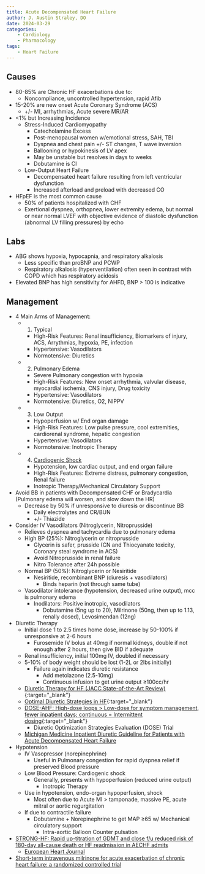 ```yaml
---
title: Acute Decompensated Heart Failure
author: J. Austin Straley, DO
date: 2024-03-29
categories:
    - Cardiology
    - Pharmacology
tags:
    - Heart Failure
---
```


## Causes

- 80-85% are Chronic HF exacerbations due to:
  - Noncompliance, uncontrolled hypertension, rapid Afib
- 15-20% are new onset Acute Coronary Syndrome (ACS)
  - +/- MI, arrhythmias, Acute severe MR/AR
- <1% but Increasing Incidence
  - Stress-Induced Cardiomyopathy
    - Catecholamine Excess
    - Post-menopausal women w/emotional stress, SAH, TBI
    - Dyspnea and chest pain +/- ST changes, T wave inversion
    - Ballooning or hypokinesis of LV apex
    - May be unstable but resolves in days to weeks
    - Dobutamine is CI
  - Low-Output Heart Failure
    - Decompensated heart failure resulting from left ventricular dysfunction
    - Increased afterload and preload with decreased CO
- HFpEF is the most common cause
  - 50% of patients hospitalized with CHF
  - Exertional dyspnea, orthopnea, lower extremity edema, but normal or near normal LVEF with objective evidence of diastolic dysfunction (abnormal LV filling pressures) by echo

## Labs

- ABG shows hypoxia, hypocapnia, and respiratory alkalosis
  - Less specific than proBNP and PCWP
  - Respiratory alkalosis (hyperventilation) often seen in contrast with COPD which has respiratory acidosis
- Elevated BNP has high sensitivity for AHFD, BNP > 100 is indicative

## Management

- 4 Main Arms of Management:
  - 1) Typical
    - High-Risk Features: Renal insufficiency, Biomarkers of injury, ACS, Arrythmias, hypoxia, PE, infection
    - Hypertensive: Vasodilators
    - Normotensive: Diuretics
  - 2) Pulmonary Edema
    - Severe Pulmonary congestion with hypoxia
    - High-Risk Features: New onset arrhythmia, valvular disease, myocardial ischemia, CNS injury, Drug toxicity
    - Hypertensive: Vasodilators
    - Normotensive: Diuretics, O2, NIPPV
  - 3) Low Output
    - Hypoperfusion w/ End organ damage
    - High-Risk Features: Low pulse pressure, cool extremities, cardiorenal syndrome, hepatic congestion
    - Hypertensive: Vasodilators
    - Normotensive: Inotropic Therapy
  - 4) [Cardiogenic Shock][1]
    - Hypotension, low cardiac output, and end organ failure
    - High-Risk Features: Extreme distress, pulmonary congestion, Renal failure
    - Inotropic Therapy/Mechanical Circulatory Support
- Avoid BB in patients with Decompensated CHF or Bradycardia (Pulmonary edema will worsen, and slow down the HR)
  - Decrease by 50% if unresponsive to diuresis or discontinue BB
    - Daily electrolytes and CR/BUN
    - +/- Thiazide
- Consider IV Vasodilators (Nitroglycerin, Nitroprusside)
  - Relieves dyspnea and tachycardia due to pulmonary edema
  - High BP (25%): Nitroglycerin or nitroprusside
    - Glycerin is safer, prusside (CN and Thiocyanate toxicity, Coronary steal syndrome in ACS)
    - Avoid Nitroprusside in renal failure
    - Nitro Tolerance after 24h possible
  - Normal BP (50%): Nitroglycerin or Nesiritide
    - Nesiritide, recombinant BNP (diuresis + vasodilators)
      - Binds heparin (not through same tube)
  - Vasodilator intolerance (hypotension, decreased urine output), mcc is pulmonary edema
    - Inodilators: Positive inotropic, vasodilators
      - Dobutamine (5ng up to 20), Milrinone (50ng, then up to 1.13, renally dosed), Levosimendan (12ng)
- Diuretic Therapy
  - Initial dose 1 to 2.5 times home dose, increase by 50-100% if unresponsive at 2-6 hours
    - Furosemide IV bolus at 40mg if normal kidneys, double if not enough after 2 hours, then give BID if adequate
  - Renal insufficiency, initial 100mg IV, doubled if necessary
  - 5-10% of body weight should be lost (1-2L or 2lbs initially)
    - Failure again indicates diuretic resistance
      - Add metolazone (2.5-10mg)
      - Continuous infusion to get urine output ≥100cc/hr
  - [Diuretic Therapy for HF (JACC State-of-the-Art Review)](https://www.jacc.org/doi/10.1016/j.jacc.2019.12.059){:target="_blank"}
  - [Optimal Diuretic Strategies in HF](https://www.ncbi.nlm.nih.gov/pmc/articles/PMC8039650/){:target="_blank"}
  - [DOSE-AHF: High-dose loops > Low-dose for symptom management, fewer inpatient days; continuous = Intermittent dosing](https://pubmed.ncbi.nlm.nih.gov/21366472/){:target="_blank"}
    - Diuretic Optimization Strategies Evaluation (DOSE) Trial
  - [Michigan Medicine Inpatient Diuretic Guideline for Patients with Acute Decompensated Heart Failure][2]
- Hypotension
  - IV Vasopressor (norepinephrine)
    - Useful in Pulmonary congestion for rapid dyspnea relief if preserved Blood pressure
  - Low Blood Pressure: Cardiogenic shock
    - Generally, presents with hypoperfusion (reduced urine output)
      - Inotropic Therapy
  - Use in hypotension, endo-organ hypoperfusion, shock
    - Most often due to Acute MI > tamponade, massive PE, acute mitral or aortic regurgitation
  - If due to contractile failure
    - Dobutamine + Norepinephrine to get MAP ≥65 w/ Mechanical circulatory support
      - Intra-aortic Balloon Counter pulsation
- [STRONG-HF: Rapid up-titration of GDMT and close f/u reduced risk of 180-day all-cause death or HF readmission in AECHF admits][3]
  - [European Heart Journal][4]
- [Short-term intravenous milrinone for acute exacerbation of chronic heart failure: a randomized controlled trial][5]

[1]: /im-guide/cards/cardiac-critical-care/cardiogenic-shock
[2]: https://www.ncbi.nlm.nih.gov/books/NBK589894/{:target="_blank"}
[3]: https://www.acc.org/Latest-in-Cardiology/Clinical-Trials/2022/12/05/14/33/strong-hf{:target="_blank"}
[4]: https://academic.oup.com/eurheartj/article/44/31/2947/7175273{:target="_blank"}
[5]: https://pubmed.ncbi.nlm.nih.gov/11911756/{:target="_blank"}
